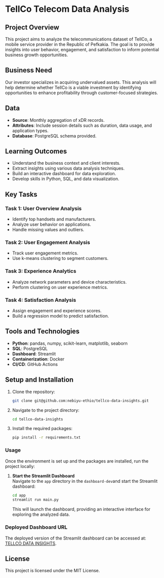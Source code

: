 # TellCo Telecom Data Analysis

## Project Overview

This project aims to analyze the telecommunications dataset of TellCo, a mobile service provider in the Republic of Pefkakia. The goal is to provide insights into user behavior, engagement, and satisfaction to inform potential business growth opportunities.

## Business Need

Our investor specializes in acquiring undervalued assets. This analysis will help determine whether TellCo is a viable investment by identifying opportunities to enhance profitability through customer-focused strategies.

## Data

- **Source**: Monthly aggregation of xDR records.
- **Attributes**: Include session details such as duration, data usage, and application types.
- **Database**: PostgreSQL schema provided.

## Learning Outcomes

- Understand the business context and client interests.
- Extract insights using various data analysis techniques.
- Build an interactive dashboard for data exploration.
- Develop skills in Python, SQL, and data visualization.

## Key Tasks

### Task 1: User Overview Analysis

- Identify top handsets and manufacturers.
- Analyze user behavior on applications.
- Handle missing values and outliers.

### Task 2: User Engagement Analysis

- Track user engagement metrics.
- Use k-means clustering to segment customers.

### Task 3: Experience Analytics

- Analyze network parameters and device characteristics.
- Perform clustering on user experience metrics.

### Task 4: Satisfaction Analysis

- Assign engagement and experience scores.
- Build a regression model to predict satisfaction.

## Tools and Technologies

- **Python**: pandas, numpy, scikit-learn, matplotlib, seaborn
- **SQL**: PostgreSQL
- **Dashboard**: Streamlit
- **Containerization**: Docker
- **CI/CD**: GitHub Actions

## Setup and Installation

1. Clone the repository:
   ```bash
   git clone git@github.com:nebiyu-ethio/tellco-data-insights.git
   ```
2. Navigate to the project directory:
   ```bash
   cd tellco-data-insights
   ```
3. Install the required packages:
   ```bash
   pip install -r requirements.txt
   ```

### Usage

Once the environment is set up and the packages are installed, run the project locally:

1. **Start the Streamlit Dashboard**  
   Navigate to the `app` directory in the `dashboard-dev`and start the Streamlit dashboard:
   ```bash
   cd app
   streamlit run main.py
   ```

   This will launch the dashboard, providing an interactive interface for exploring the analyzed data.

### Deployed Dashboard URL

The deployed version of the Streamlit dashboard can be accessed at: [TELLCO DATA INSIGHTS](https://tellco-data-insights.streamlit.app/).

## License

This project is licensed under the MIT License.

